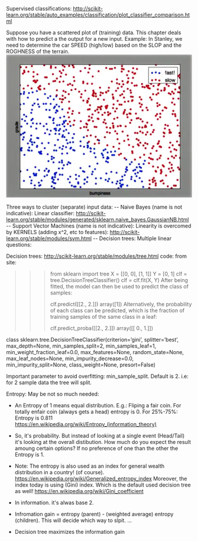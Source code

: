 Supervised classifications: http://scikit-learn.org/stable/auto_examples/classification/plot_classifier_comparison.html

Suppose you have a scattered plot of (training) data. This chapter deals with how to predict a the output for a new input.
Example: In Stanley, we need to determine the car SPEED (high/low) based on the SLOP and the ROGHNESS of the terrain.
![Stanley Speed](Stanley-GradeDump.png)

Three ways to cluster (separate) input data:
-- Naive Bayes (name is not indicative): Linear classifier: http://scikit-learn.org/stable/modules/generated/sklearn.naive_bayes.GaussianNB.html
-- Support Vector Machines  (name is not indicative): Linearity is overcomed by KERNELS (adding x^2, etc to features): http://scikit-learn.org/stable/modules/svm.html
-- Decision trees: Multiple linear questions: 


Decision trees: http://scikit-learn.org/stable/modules/tree.html
code: from site:
>>> from sklearn import tree
>>> X = [[0, 0], [1, 1]]
>>> Y = [0, 1]
>>> clf = tree.DecisionTreeClassifier()
>>> clf = clf.fit(X, Y)
After being fitted, the model can then be used to predict the class of samples:
>>>
>>> clf.predict([[2., 2.]])
array([1])
Alternatively, the probability of each class can be predicted, which is the fraction of training samples of the same class in a leaf:
>>>
>>> clf.predict_proba([[2., 2.]])
array([[ 0.,  1.]])

class sklearn.tree.DecisionTreeClassifier(criterion=’gini’, splitter=’best’, max_depth=None, min_samples_split=2, min_samples_leaf=1, min_weight_fraction_leaf=0.0, max_features=None, random_state=None, max_leaf_nodes=None, min_impurity_decrease=0.0, min_impurity_split=None, class_weight=None, presort=False)

Important parameter to avoid overfitting: min_sample_split. Default is 2. i.e: for 2 sample data the tree will split.


Entropy: May be not so much needed:
- An Entropy of 1 means equal distribution. E.g.: Fliping a fair coin. For totally enfair coin (always gets a head) entropy is 0. For 25%-75%: Entropy is 0.811
https://en.wikipedia.org/wiki/Entropy_(information_theory)

- So, it's probability. But instead of looking at a single event (Head/Tail) it's looking at the overall distibution. How much do you expect the result amoung certain options? If no preference of one than the other the Entropy is 1.

- Note: The entropy is also used as an index for general wealth distribution in a country! (of course). https://en.wikipedia.org/wiki/Generalized_entropy_index
Moreover, the index today is using (Gini) index. Which is the default used decision tree as well! https://en.wikipedia.org/wiki/Gini_coefficient

- In information. it's alwas base 2.

- Infromation gain = entropy (parent) - (weighted average) entropy (children). This will decide which way to slpit.
...

- Decision tree maximizes the information gain



